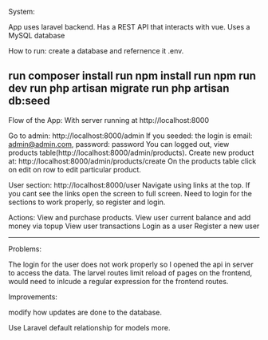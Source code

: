 System:

App uses laravel backend.
Has a REST API that interacts with vue.
Uses a MySQL database

How to run:
create a database and refernence it .env.

run composer install 
run npm install
run npm run dev
run php artisan migrate
run php artisan db:seed
-------------------------------------------------------------------------------------------------------------
Flow of the App:
With server running at http://localhost:8000

Go to admin:
http://localhost:8000/admin
If you seeded: the login is email: admin@admin.com, password: password
You can logged out, view products table(http://localhost:8000/admin/products).
Create new product at: http://localhost:8000/admin/products/create
On the products table click on edit on row to edit particular product.

User section:
http://localhost:8000/user
Navigate using links at the top. If you cant see the links open the screen to full screen.
Need to login for the sections to work properly, so register and login.

Actions:    View and purchase products.
            View user current balance and add money via topup
            View user transactions
            Login as a user
            Register a new user

-------------------------------------------------------------------------------------------------------------

Problems:

The login for the user does not work properly so I opened the api in server to access the data.
The larvel routes limit reload of pages on the frontend, would need to inlcude a regular expression for the frontend routes.


Improvements:

modify how updates are done to the database.

Use Laravel default relationship for models more.